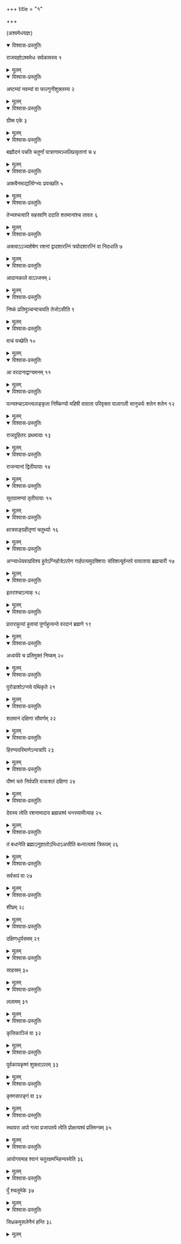 +++
title = "१"

+++
  
(अश्वमेधयज्ञः)



<details open><summary>विश्वास-प्रस्तुतिः</summary>

राजयज्ञोऽश्वमेधः सर्वकामस्य १
</details>

<details><summary>मूलम्</summary>

राजयज्ञोऽश्वमेधः सर्वकामस्य १
</details>


<details open><summary>विश्वास-प्रस्तुतिः</summary>

अष्टम्यां नवम्यां वा फाल्गुनीशुक्लस्य २
</details>

<details><summary>मूलम्</summary>

अष्टम्यां नवम्यां वा फाल्गुनीशुक्लस्य २
</details>


<details open><summary>विश्वास-प्रस्तुतिः</summary>

ग्रीष्म एके ३
</details>

<details><summary>मूलम्</summary>

ग्रीष्म एके ३
</details>


<details open><summary>विश्वास-प्रस्तुतिः</summary>

बह्मौदनं पचति चतुर्णां पात्राणामञ्जलिप्रसृतानां च ४
</details>

<details><summary>मूलम्</summary>

बह्मौदनं पचति चतुर्णां पात्राणामञ्जलिप्रसृतानां च ४
</details>


<details open><summary>विश्वास-प्रस्तुतिः</summary>

अक्त्वैनमाद्यर्त्विग्भ्यः प्रयच्छति ५
</details>

<details><summary>मूलम्</summary>

अक्त्वैनमाद्यर्त्विग्भ्यः प्रयच्छति ५
</details>


<details open><summary>विश्वास-प्रस्तुतिः</summary>

तेभ्यश्चत्वारि सहस्राणि ददाति शतमानांश्च तावतः ६
</details>

<details><summary>मूलम्</summary>

तेभ्यश्चत्वारि सहस्राणि ददाति शतमानांश्च तावतः ६
</details>


<details open><summary>विश्वास-प्रस्तुतिः</summary>

अक्त्वाऽऽज्यशेषेण रशनां द्वादशारत्निं त्रयोदशारत्निं वा निदधाति ७
</details>

<details><summary>मूलम्</summary>

अक्त्वाऽऽज्यशेषेण रशनां द्वादशारत्निं त्रयोदशारत्निं वा निदधाति ७
</details>


<details open><summary>विश्वास-प्रस्तुतिः</summary>

आदानकाले वाऽञ्जनम् ८
</details>

<details><summary>मूलम्</summary>

आदानकाले वाऽञ्जनम् ८
</details>


<details open><summary>विश्वास-प्रस्तुतिः</summary>

निष्कं प्रतिमुञ्चन्वाचयति तेजोऽसीति ९
</details>

<details><summary>मूलम्</summary>

निष्कं प्रतिमुञ्चन्वाचयति तेजोऽसीति ९
</details>


<details open><summary>विश्वास-प्रस्तुतिः</summary>

वाचं यच्छेति १०
</details>

<details><summary>मूलम्</summary>

वाचं यच्छेति १०
</details>


<details open><summary>विश्वास-प्रस्तुतिः</summary>

आ वरदानाद्वाग्यमनम् ११
</details>

<details><summary>मूलम्</summary>

आ वरदानाद्वाग्यमनम् ११
</details>


<details open><summary>विश्वास-प्रस्तुतिः</summary>

पत्न्यश्चाऽयन्त्यलङ्कृता निष्किण्यो महिषी वावाता परिवृक्ता पालागली सानुचर्यः शतेन शतेन १२
</details>

<details><summary>मूलम्</summary>

पत्न्यश्चाऽयन्त्यलङ्कृता निष्किण्यो महिषी वावाता परिवृक्ता पालागली सानुचर्यः शतेन शतेन १२
</details>


<details open><summary>विश्वास-प्रस्तुतिः</summary>

राजदुहितरः प्रथमायाः १३
</details>

<details><summary>मूलम्</summary>

राजदुहितरः प्रथमायाः १३
</details>


<details open><summary>विश्वास-प्रस्तुतिः</summary>

राजन्यानां द्वितीयायाः १४
</details>

<details><summary>मूलम्</summary>

राजन्यानां द्वितीयायाः १४
</details>


<details open><summary>विश्वास-प्रस्तुतिः</summary>

सूतग्रामण्यां तृतीयायाः १५
</details>

<details><summary>मूलम्</summary>

सूतग्रामण्यां तृतीयायाः १५
</details>


<details open><summary>विश्वास-प्रस्तुतिः</summary>

क्षात्रसङ्ग्रहीतृणां चतुर्थ्याः १६
</details>

<details><summary>मूलम्</summary>

क्षात्रसङ्ग्रहीतृणां चतुर्थ्याः १६
</details>


<details open><summary>विश्वास-प्रस्तुतिः</summary>

अग्न्याधेयवत्प्रविश्य हुतेऽग्निहोत्रेऽपरेण गार्हपत्यमुदक्शिराः संविशत्यूर्वन्तरे वावाताया ब्रह्मचारी १७
</details>

<details><summary>मूलम्</summary>

अग्न्याधेयवत्प्रविश्य हुतेऽग्निहोत्रेऽपरेण गार्हपत्यमुदक्शिराः संविशत्यूर्वन्तरे वावाताया ब्रह्मचारी १७
</details>


<details open><summary>विश्वास-प्रस्तुतिः</summary>

इतराश्चाऽन्वक् १८
</details>

<details><summary>मूलम्</summary>

इतराश्चाऽन्वक् १८
</details>


<details open><summary>विश्वास-प्रस्तुतिः</summary>

प्रातराहुत्यां हुतायां पूर्णाहुत्यन्ते वरदानं ब्रह्मणे १९
</details>

<details><summary>मूलम्</summary>

प्रातराहुत्यां हुतायां पूर्णाहुत्यन्ते वरदानं ब्रह्मणे १९
</details>


<details open><summary>विश्वास-प्रस्तुतिः</summary>

अध्वर्यवे च प्रतिमुक्तं निष्कम् २०
</details>

<details><summary>मूलम्</summary>

अध्वर्यवे च प्रतिमुक्तं निष्कम् २०
</details>


<details open><summary>विश्वास-प्रस्तुतिः</summary>

पुरोडाशोऽग्नये पथिकृते २१
</details>

<details><summary>मूलम्</summary>

पुरोडाशोऽग्नये पथिकृते २१
</details>


<details open><summary>विश्वास-प्रस्तुतिः</summary>

शतमानं दक्षिणा सौवर्णम् २२
</details>

<details><summary>मूलम्</summary>

शतमानं दक्षिणा सौवर्णम् २२
</details>


<details open><summary>विश्वास-प्रस्तुतिः</summary>

हिरण्यपरिमाणेऽन्यत्रापि २३
</details>

<details><summary>मूलम्</summary>

हिरण्यपरिमाणेऽन्यत्रापि २३
</details>


<details open><summary>विश्वास-प्रस्तुतिः</summary>

पौष्णं चरुं निर्वपति वासःशतं दक्षिणा २४
</details>

<details><summary>मूलम्</summary>

पौष्णं चरुं निर्वपति वासःशतं दक्षिणा २४
</details>


<details open><summary>विश्वास-प्रस्तुतिः</summary>

देवस्य त्वेति रशनामादाय ब्रह्मन्नश्वं भन्त्स्यामीत्याह २५
</details>

<details><summary>मूलम्</summary>

देवस्य त्वेति रशनामादाय ब्रह्मन्नश्वं भन्त्स्यामीत्याह २५
</details>


<details open><summary>विश्वास-प्रस्तुतिः</summary>

तं बधानेति ब्रह्माऽनुज्ञातोऽभिधाऽअसीति बध्नात्यश्वं त्रिरूपम् २६
</details>

<details><summary>मूलम्</summary>

तं बधानेति ब्रह्माऽनुज्ञातोऽभिधाऽअसीति बध्नात्यश्वं त्रिरूपम् २६
</details>


<details open><summary>विश्वास-प्रस्तुतिः</summary>

सर्वरूपं वा २७
</details>

<details><summary>मूलम्</summary>

सर्वरूपं वा २७
</details>


<details open><summary>विश्वास-प्रस्तुतिः</summary>

शीघ्रम् २८
</details>

<details><summary>मूलम्</summary>

शीघ्रम् २८
</details>


<details open><summary>विश्वास-प्रस्तुतिः</summary>

दक्षिणधुर्यसमम् २९
</details>

<details><summary>मूलम्</summary>

दक्षिणधुर्यसमम् २९
</details>


<details open><summary>विश्वास-प्रस्तुतिः</summary>

साहस्रम् ३०
</details>

<details><summary>मूलम्</summary>

साहस्रम् ३०
</details>


<details open><summary>विश्वास-प्रस्तुतिः</summary>

ललामम् ३१
</details>

<details><summary>मूलम्</summary>

ललामम् ३१
</details>


<details open><summary>विश्वास-प्रस्तुतिः</summary>

कृत्तिकाञ्जिं वा ३२
</details>

<details><summary>मूलम्</summary>

कृत्तिकाञ्जिं वा ३२
</details>


<details open><summary>विश्वास-प्रस्तुतिः</summary>

पूर्वकायकृष्णं शुक्लाऽपरम् ३३
</details>

<details><summary>मूलम्</summary>

पूर्वकायकृष्णं शुक्लाऽपरम् ३३
</details>


<details open><summary>विश्वास-प्रस्तुतिः</summary>

कृष्णसारङ्गं वा ३४
</details>

<details><summary>मूलम्</summary>

कृष्णसारङ्गं वा ३४
</details>


<details open><summary>विश्वास-प्रस्तुतिः</summary>

स्थावरा अपो गत्वा प्रजापतये त्वेति प्रोक्षत्यश्वं प्रतिमन्त्रम् ३५
</details>

<details><summary>मूलम्</summary>

स्थावरा अपो गत्वा प्रजापतये त्वेति प्रोक्षत्यश्वं प्रतिमन्त्रम् ३५
</details>


<details open><summary>विश्वास-प्रस्तुतिः</summary>

आयोगवमाह श्वानं चतुरक्षमभिहन्यस्वेति ३६
</details>

<details><summary>मूलम्</summary>

आयोगवमाह श्वानं चतुरक्षमभिहन्यस्वेति ३६
</details>


<details open><summary>विश्वास-प्रस्तुतिः</summary>

पुँ श्चलूमेके ३७
</details>

<details><summary>मूलम्</summary>

पुँ श्चलूमेके ३७
</details>


<details open><summary>विश्वास-प्रस्तुतिः</summary>

सिध्रकमुसलेनैनं हन्ति ३८
</details>

<details><summary>मूलम्</summary>

सिध्रकमुसलेनैनं हन्ति ३८
</details>
